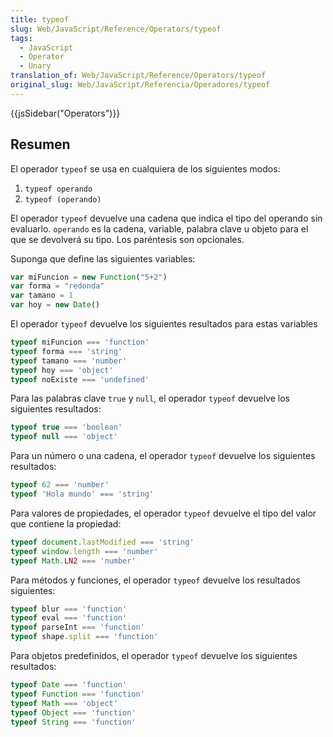 ```yaml
---
title: typeof
slug: Web/JavaScript/Reference/Operators/typeof
tags:
  - JavaScript
  - Operator
  - Unary
translation_of: Web/JavaScript/Reference/Operators/typeof
original_slug: Web/JavaScript/Referencia/Operadores/typeof
---
```


{{jsSidebar("Operators")}}

## Resumen

El operador `typeof` se usa en cualquiera de los siguientes modos:

1. `typeof operando`
2. `typeof (operando)`

El operador `typeof` devuelve una cadena que indica el tipo del operando sin evaluarlo. `operando` es la cadena, variable, palabra clave u objeto para el que se devolverá su tipo. Los paréntesis son opcionales.

Suponga que define las siguientes variables:

```js
var miFuncion = new Function("5+2")
var forma = "redonda"
var tamano = 1
var hoy = new Date()
```

El operador `typeof` devuelve los siguientes resultados para estas variables

```js
typeof miFuncion === 'function'
typeof forma === 'string'
typeof tamano === 'number'
typeof hoy === 'object'
typeof noExiste === 'undefined'
```

Para las palabras clave `true` y `null`, el operador `typeof` devuelve los siguientes resultados:

```js
typeof true === 'boolean'
typeof null === 'object'
```

Para un número o una cadena, el operador `typeof` devuelve los siguientes resultados:

```js
typeof 62 === 'number'
typeof 'Hola mundo' === 'string'
```

Para valores de propiedades, el operador `typeof` devuelve el tipo del valor que contiene la propiedad:

```js
typeof document.lastModified === 'string'
typeof window.length === 'number'
typeof Math.LN2 === 'number'
```

Para métodos y funciones, el operador `typeof` devuelve los resultados siguientes:

```js
typeof blur === 'function'
typeof eval === 'function'
typeof parseInt === 'function'
typeof shape.split === 'function'
```

Para objetos predefinidos, el operador `typeof` devuelve los siguientes resultados:

```js
typeof Date === 'function'
typeof Function === 'function'
typeof Math === 'object'
typeof Object === 'function'
typeof String === 'function'
```
